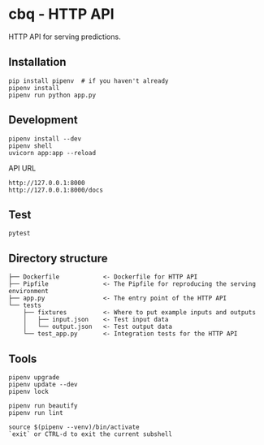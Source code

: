 # cbq - HTTP API

HTTP API for serving predictions.

## Installation

    pip install pipenv  # if you haven't already
    pipenv install
    pipenv run python app.py

## Development

    pipenv install --dev
    pipenv shell
    uvicorn app:app --reload


API URL

    http://127.0.0.1:8000
    http://127.0.0.1:8000/docs


## Test

    pytest

## Directory structure

    ├── Dockerfile            <- Dockerfile for HTTP API
    ├── Pipfile               <- The Pipfile for reproducing the serving environment
    ├── app.py                <- The entry point of the HTTP API
    └── tests
        ├── fixtures          <- Where to put example inputs and outputs
        │   ├── input.json    <- Test input data
        │   └── output.json   <- Test output data
        └── test_app.py       <- Integration tests for the HTTP API


## Tools

    pipenv upgrade
    pipenv update --dev
    pipenv lock

    pipenv run beautify
    pipenv run lint

    source $(pipenv --venv)/bin/activate
    `exit` or CTRL-d to exit the current subshell
